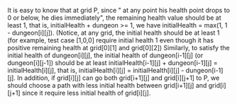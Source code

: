 It is easy to know that at grid P, since " at any point his health point drops to 0 or below, he dies immediately", the remaining health value should be at least 1, that is, initialHealth + dungeon >= 1, we have initialHealth = max(1, 1 - dungeon[i][j]). (Notice, at any grid, the initial health should be at least 1 (for example, test case [1,0,0] require initial health 1 even though it has positive remaining health at grid[0][1] and grid[0][2])
Similarly, to satisfy the initial health of dungeon[i][j], the initial health of dungeon[i-1][j] (or dungeon[i][j-1]) should be at least initialHealth[i-1][j] + dungeon[i-1][j] = initialHealth[i][j], that is, initialHealth[i][j] = initialHealth[i][j] - dungeon[i-1][j].
In addition, if grid[i][j] can go both grid[i+1][j] and grid[i][j+1] to P, we should choose a path with less initial health between grid[i+1][j] and grid[i][j+1] since it require less initial health of grid[i][j].
